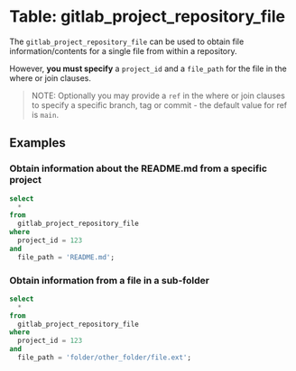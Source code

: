# Table: gitlab_project_repository_file

The `gitlab_project_repository_file` can be used to obtain file information/contents for a single file from within a repository.

However, **you must specify** a `project_id` and a `file_path` for the file in the where or join clauses.

> NOTE: Optionally you may provide a `ref` in the where or join clauses to specify a specific branch, tag or commit - the default value for ref is `main`.

## Examples

### Obtain information about the README.md from a specific project

```sql
select
  *
from
  gitlab_project_repository_file
where
  project_id = 123
and
  file_path = 'README.md';
```

### Obtain information from a file in a sub-folder

```sql
select
  *
from
  gitlab_project_repository_file
where
  project_id = 123
and
  file_path = 'folder/other_folder/file.ext';
```

